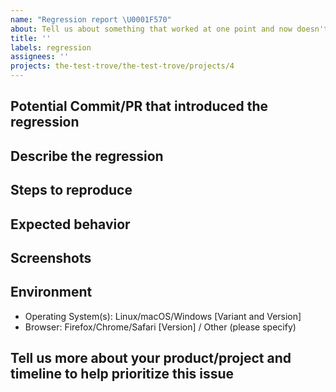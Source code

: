 ```yaml
---
name: "Regression report \U0001F570"
about: Tell us about something that worked at one point and now doesn't
title: ''
labels: regression
assignees: ''
projects: the-test-trove/the-test-trove/projects/4
---
```


<!--For regression reports, please provide as much relevant info as possible.-->

## Potential Commit/PR that introduced the regression

<!-- If you have time to investigate, what PR/date introduced this issue. -->

## Describe the regression

<!-- A clear and concise description of what the regression is. -->

## Steps to reproduce

<!--
1. Do '...'
2. Click on '....'
3. See error

For the fastest support, provide a working demo or minimal reproduction using tools such as [codepen](https://codepen.io/) or [jsfiddle](https://jsfiddle.net/)
-->

## Expected behavior

<!-- A clear and concise description of what you expected to happen. -->

## Screenshots

<!-- If applicable, add screenshots to help explain your problem. -->

## Environment

- Operating System(s): Linux/macOS/Windows [Variant and Version]
- Browser: Firefox/Chrome/Safari [Version] / Other (please specify)

## Tell us more about your product/project and timeline to help prioritize this issue

<!--
* What product/project does this impact?
* List product/project release(s) and timelines.
* Is this a customer reported blocking issue?
-->
